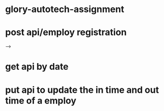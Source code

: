 # glory-autotech-assignment

# post api/employ registration
--> 

# get api by date 

# put api to update the in time and out time of a employ